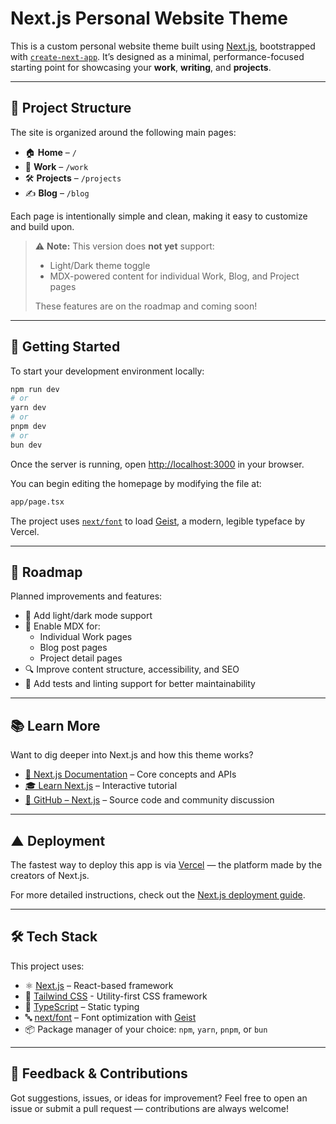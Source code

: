 # Next.js Personal Website Theme

This is a custom personal website theme built using [Next.js](https://nextjs.org), bootstrapped with [
`create-next-app`](https://nextjs.org/docs/app/api-reference/cli/create-next-app). It’s designed as a minimal,
performance-focused starting point for showcasing your **work**, **writing**, and **projects**.

---

## 🧱 Project Structure

The site is organized around the following main pages:

- 🏠 **Home** – `/`
- 💼 **Work** – `/work`
- 🛠️ **Projects** – `/projects`
- ✍️ **Blog** – `/blog`

Each page is intentionally simple and clean, making it easy to customize and build upon.

> ⚠️ **Note:** This version does **not yet** support:
>
> - Light/Dark theme toggle
> - MDX-powered content for individual Work, Blog, and Project pages
>
> These features are on the roadmap and coming soon!

---

## 🚀 Getting Started

To start your development environment locally:

```bash
npm run dev
# or
yarn dev
# or
pnpm dev
# or
bun dev
```

Once the server is running, open [http://localhost:3000](http://localhost:3000) in your browser.

You can begin editing the homepage by modifying the file at:

```txt
app/page.tsx
```

The project uses [`next/font`](https://nextjs.org/docs/app/building-your-application/optimizing/fonts) to
load [Geist](https://vercel.com/font), a modern, legible typeface by Vercel.

---

## 🧭 Roadmap

Planned improvements and features:

- 🌙 Add light/dark mode support
- 📄 Enable MDX for:
    - Individual Work pages
    - Blog post pages
    - Project detail pages
- 🔍 Improve content structure, accessibility, and SEO
- 🧪 Add tests and linting support for better maintainability

---

## 📚 Learn More

Want to dig deeper into Next.js and how this theme works?

- [📘 Next.js Documentation](https://nextjs.org/docs) – Core concepts and APIs
- [🎓 Learn Next.js](https://nextjs.org/learn) – Interactive tutorial
- [🔗 GitHub – Next.js](https://github.com/nextjs) – Source code and community discussion

---

## ▲ Deployment

The fastest way to deploy this app is
via [Vercel](https://vercel.com/new?utm_medium=default-template&filter=next.js&utm_source=create-next-app&utm_campaign=create-next-app-readme) —
the platform made by the creators of Next.js.

For more detailed instructions, check out
the [Next.js deployment guide](https://nextjs.org/docs/app/building-your-application/deploying).

---

## 🛠 Tech Stack

This project uses:

- ⚛️ [Next.js](https://nextjs.org) – React-based framework
- 💅 [Tailwind CSS](https://tailwindcss.com) - Utility-first CSS framework
- 🧱 [TypeScript](https://www.typescriptlang.org) – Static typing
- 🔤 [next/font](https://nextjs.org/docs/app/building-your-application/optimizing/fonts) – Font optimization
  with [Geist](https://vercel.com/font)
- 📦 Package manager of your choice: `npm`, `yarn`, `pnpm`, or `bun`

---

## 💬 Feedback & Contributions

Got suggestions, issues, or ideas for improvement? Feel free to open an issue or submit a pull request — contributions
are always welcome!
